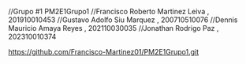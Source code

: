 //Grupo #1 PM2E1Grupo1
//Francisco Roberto Martinez Leiva , 201910010453
//Gustavo Adolfo Siu Marquez , 200710510076
//Dennis Mauricio Amaya Reyes , 202110030035
//Jonathan Rodrigo Paz ,  202310010374


https://github.com/Francisco-Martinez01/PM2E1Grupo1.git
